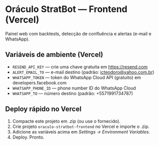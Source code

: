 # Oráculo StratBot — Frontend (Vercel)

Painel web com backtests, detecção de confluência e alertas (e-mail e WhatsApp).

## Variáveis de ambiente (Vercel)
- `RESEND_API_KEY` — crie uma chave gratuita em https://resend.com
- `ALERT_EMAIL_TO` — e-mail destino (padrão: icteodoro@yahoo.com.br)
- `WHATSAPP_TOKEN` — token do WhatsApp Cloud API (gratuito) em developers.facebook.com
- `WHATSAPP_PHONE_ID` — phone number ID do WhatsApp Cloud
- `WHATSAPP_TO` — número destino (padrão: +5571991734787)

## Deploy rápido no Vercel
1. Compacte este projeto em .zip (ou use o fornecido).
2. Crie projeto `oraculo-stratbot-frontend` no Vercel e importe o .zip.
3. Adicione as variáveis acima em *Settings → Environment Variables*.
4. Deploy. Pronto.
